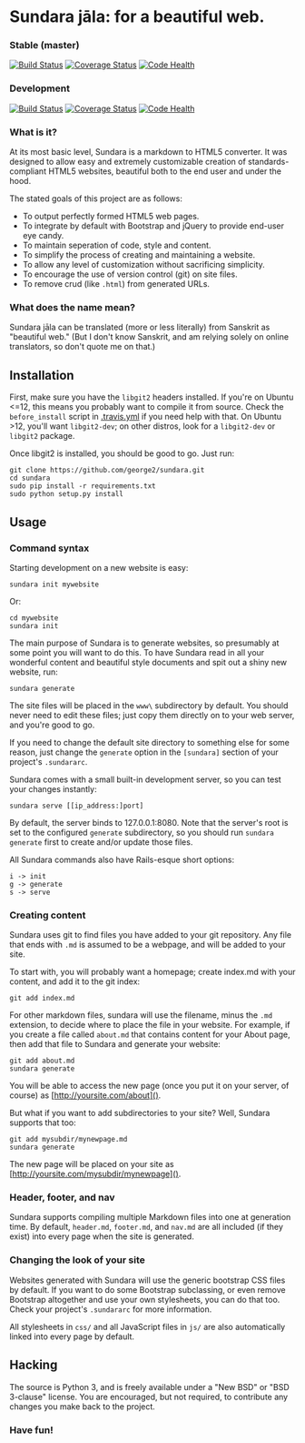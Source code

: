 # Sundara jāla: for a beautiful web.

### Stable (master)

[![Build Status](https://travis-ci.org/george2/sundara.svg)][travis]
[![Coverage Status](https://img.shields.io/coveralls/george2/sundara.svg)][coveralls]
[![Code Health](https://landscape.io/github/george2/sundara/master/landscape.png)][landscape]

[travis]: https://travis-ci.org/george2/sundara
[coveralls]: https://coveralls.io/r/george2/sundara
[landscape]: https://landscape.io/github/george2/sundara/master

### Development

[![Build Status](https://travis-ci.org/george2/sundara.svg?branch=development)][travis-dev]
[![Coverage Status](https://coveralls.io/repos/george2/sundara/badge.png?branch=development)][coveralls-dev]
[![Code Health](https://landscape.io/github/george2/sundara/development/landscape.png)][landscape-dev]

[travis-dev]: https://travis-ci.org/george2/sundara
[coveralls-dev]: https://coveralls.io/r/george2/sundara?branch=development
[landscape-dev]: https://landscape.io/github/george2/sundara/development

### What is it?

At its most basic level, Sundara is a markdown to HTML5 converter. It
was designed to allow easy and extremely customizable creation of
standards-compliant HTML5 websites, beautiful both to the end user and
under the hood.

The stated goals of this project are as follows:

* To output perfectly formed HTML5 web pages.
* To integrate by default with Bootstrap and jQuery to provide end-user eye candy.
* To maintain seperation of code, style and content.
* To simplify the process of creating and maintaining a website.
* To allow any level of customization without sacrificing simplicity.
* To encourage the use of version control (git) on site files.
* To remove crud (like `.html`) from generated URLs.

### What does the name mean?

Sundara jāla can be translated (more or less literally) from Sanskrit as
"beautiful web." (But I don't know Sanskrit, and am relying solely on
online translators, so don't quote me on that.)

## Installation

First, make sure you have the `libgit2` headers installed. If you're on
Ubuntu <=12, this means you probably want to compile it from source.
Check the `before_install` script in [.travis.yml](.travis.yml) if you
need help with that. On Ubuntu >12, you'll want `libgit2-dev`; on other
distros, look for a `libgit2-dev` or `libgit2` package.

Once libgit2 is installed, you should be good to go. Just run:

    git clone https://github.com/george2/sundara.git
    cd sundara
    sudo pip install -r requirements.txt
    sudo python setup.py install

## Usage

### Command syntax

Starting development on a new website is easy:

    sundara init mywebsite

Or:

    cd mywebsite
    sundara init

The main purpose of Sundara is to generate websites, so presumably
at some point you will want to do this. To have Sundara read in all
your wonderful content and beautiful style documents and spit out
a shiny new website, run:

    sundara generate

The site files will be placed in the `www\` subdirectory by default.
You should never need to edit these files; just copy them directly on to
your web server, and you're good to go.

If you need to change the default site directory to something else for
some reason, just change the `generate` option in the `[sundara]`
section of your project's `.sundararc`.

Sundara comes with a small built-in development server, so you can test
your changes instantly:

    sundara serve [[ip_address:]port]

By default, the server binds to 127.0.0.1:8080. Note that the server's
root is set to the configured `generate` subdirectory, so you should
run `sundara generate` first to create and/or update those files.

All Sundara commands also have Rails-esque short options:

    i -> init
    g -> generate
    s -> serve

### Creating content

Sundara uses git to find files you have added to your git repository.
Any file that ends with `.md` is assumed to be a webpage, and will be
added to your site.

To start with, you will probably want a homepage; create index.md with
your content, and add it to the git index:

    git add index.md

For other markdown files, sundara will use the filename, minus the
`.md` extension, to decide where to place the file in your website.
For example, if you create a file called `about.md` that contains
content for your About page, then add that file to Sundara and
generate your website:

    git add about.md
    sundara generate

You will be able to access the new page (once you put it on your
server, of course) as [http://yoursite.com/about]().

But what if you want to add subdirectories to your site? Well,
Sundara supports that too:

    git add mysubdir/mynewpage.md
    sundara generate

The new page will be placed on your site as
[http://yoursite.com/mysubdir/mynewpage]().

### Header, footer, and nav

Sundara supports compiling multiple Markdown files into one at generation
time. By default, `header.md`, `footer.md`, and `nav.md` are all included
(if they exist) into every page when the site is generated.

### Changing the look of your site

Websites generated with Sundara will use the generic bootstrap CSS
files by default. If you want to do some Bootstrap subclassing,
or even remove Bootstrap altogether and use your own stylesheets,
you can do that too. Check your project's `.sundararc` for more
information.

All stylesheets in `css/` and all JavaScript files in `js/` are also
automatically linked into every page by default.

## Hacking

The source is Python 3, and is freely available under a "New BSD" or
"BSD 3-clause" license. You are encouraged, but not required, to
contribute any changes you make back to the project.

### Have fun!
